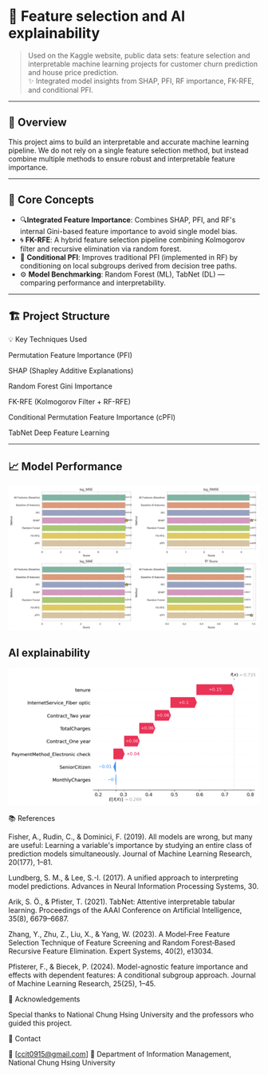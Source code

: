 # 🎯 Feature selection and AI explainability

> Used on the Kaggle website, public data sets: feature selection and interpretable machine learning projects for customer churn prediction and house price prediction.  
> ✨ Integrated model insights from SHAP, PFI, RF importance, FK-RFE, and conditional PFI.

---

## 📌 Overview

This project aims to build an interpretable and accurate machine learning pipeline. We do not rely on a single feature selection method, but instead combine multiple methods to ensure robust and interpretable feature importance.

---

## 🧠 Core Concepts

- 🔍**Integrated Feature Importance**: Combines SHAP, PFI, and RF's internal Gini-based feature importance to avoid single model bias.
- 🌀 **FK-RFE**: A hybrid feature selection pipeline combining Kolmogorov filter and recursive elimination via random forest.
- 🌿 **Conditional PFI**: Improves traditional PFI (implemented in RF) by conditioning on local subgroups derived from decision tree paths.
- ⚙️ **Model Benchmarking**: Random Forest (ML), TabNet (DL) — comparing performance and interpretability.

---

## 🏗️ Project Structure

💡 Key Techniques Used

Permutation Feature Importance (PFI)

SHAP (Shapley Additive Explanations)

Random Forest Gini Importance

FK-RFE (Kolmogorov Filter + RF-RFE)

Conditional Permutation Feature Importance (cPFI)

TabNet Deep Feature Learning

---
## 📈 Model Performance
![Performance Plot](images-Performance/效能圖示.png)

## AI explainability
![Performance Plot](images-Performance/waterfull_plot.png)

📚 References

Fisher, A., Rudin, C., & Dominici, F. (2019). All models are wrong, but many are useful: Learning a variable's importance by studying an entire class of prediction models simultaneously. Journal of Machine Learning Research, 20(177), 1–81.

Lundberg, S. M., & Lee, S.-I. (2017). A unified approach to interpreting model predictions. Advances in Neural Information Processing Systems, 30.

Arik, S. Ö., & Pfister, T. (2021). TabNet: Attentive interpretable tabular learning. Proceedings of the AAAI Conference on Artificial Intelligence, 35(8), 6679–6687.

Zhang, Y., Zhu, Z., Liu, X., & Yang, W. (2023). A Model‐Free Feature Selection Technique of Feature Screening and Random Forest‐Based Recursive Feature Elimination. Expert Systems, 40(2), e13034.

Pfisterer, F., & Biecek, P. (2024). Model-agnostic feature importance and effects with dependent features: A conditional subgroup approach. Journal of Machine Learning Research, 25(25), 1–45.

🙌 Acknowledgements

Special thanks to National Chung Hsing University and the professors who guided this project.

📮 Contact

📧 [ccit0915@gmail.com]
🏫 Department of Information Management, National Chung Hsing University
